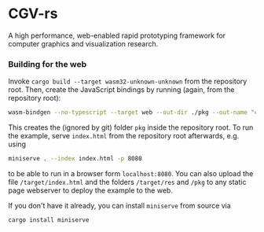 # CGV-rs
A high performance, web-enabled rapid prototyping framework for computer graphics and visualization research.


### Building for the web

Invoke `cargo build --target wasm32-unknown-unknown` from the repository root. Then, create the JavaScript bindings by running (again, from the repository root):
```bash
wasm-bindgen --no-typescript --target web --out-dir ./pkg --out-name "cgv-sample" ./target/wasm32-unknown-unknown/debug/cgv-sample.wasm
```

This creates the (ignored by git) folder `pkg` inside the repository root. To run the example, serve `index.html` from the repository root afterwards, e.g. using
```bash
miniserve . --index index.html -p 8080
```
to be able to run in a browser form `localhost:8080`. You can also upload the file `/target/index.html` and the folders `/target/res` and `/pkg` to any static page webserver to deploy the example to the web.

If you don't have it already, you can install `miniserve` from source via
```bash
cargo install miniserve
```
